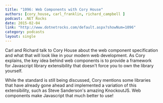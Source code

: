 ```yaml
---
title: "1096: Web Components with Cory House"
authors: [cory_house, carl_franklin, richard_campbell ]
podcast: .NET Rocks
date: 2015-02-04
link: "http://www.dotnetrocks.com/default.aspx?showNum=1096"
category: podcasts
layout: single
---
```


Carl and Richard talk to Cory House about the web component specification and
what that will look like in your modern web development. As Cory explains, the
key idea behind web components is to provide a framework for Javascript library
extensibility that doesn't force you to own the library yourself.

<!-- Excerpt -->

While the standard is still being discussed, Cory mentions some libraries that
have already gone ahead and implemented a variation of this extensibility, such
as Steve Sanderson's amazing KnockoutJS. Web components make Javascript that
much better to use!

